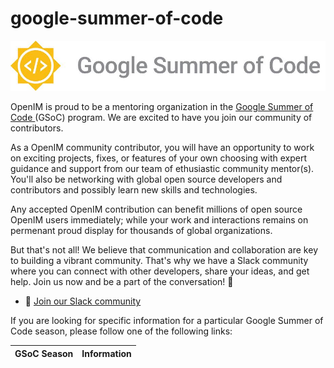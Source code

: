 # google-summer-of-code

[![Google Summer of Code](https://github.com/Sing-Li/bbug/raw/master/images/gsoclogo.jpg)](https://developers.google.com/open-source/gsoc/)

OpenIM is proud to be a mentoring organization in the [ Google Summer of Code ](https://summerofcode.withgoogle.com/) (GSoC) program. We are excited to have you join our community of contributors.

As a OpenIM community contributor, you will have an opportunity to work on exciting projects, fixes, or features of your own choosing with expert guidance and support from our team of ethusiastic community mentor(s). You'll also be networking with global open source developers and contributors and possibly learn new skills and technologies.

Any accepted OpenIM contribution can benefit millions of open source OpenIM users immediately;  while your work and interactions remains on permenant proud display for thousands of global organizations.

But that's not all! We believe that communication and collaboration are key to building a vibrant community. That's why we have a Slack community where you can connect with other developers, share your ideas, and get help. Join us now and be a part of the conversation! 💬


+ 🚀 [Join our Slack community](https://join.slack.com/t/openimsdk/shared_invite/zt-1tmoj26uf-_FDy3dowVHBiGvLk9e5Xkg)

If you are looking for specific information for a particular Google Summer of Code season, please follow one of the following links:

| GSoC Season  |  Information |
|-------|--------------|

